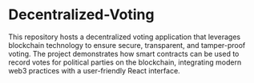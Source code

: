 # Decentralized-Voting
This repository hosts a decentralized voting application that leverages blockchain technology to ensure secure, transparent, and tamper-proof voting. The project demonstrates how smart contracts can be used to record votes for political parties on the blockchain, integrating modern web3 practices with a user-friendly React interface.

